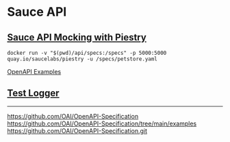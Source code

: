 

# Sauce API




## [Sauce API Mocking with Piestry][20]


```shell
docker run -v "$(pwd)/api/specs:/specs" -p 5000:5000 quay.io/saucelabs/piestry -u /specs/petstore.yaml
```



[OpenAPI Examples][40]


## [Test Logger][21]





---

[20]: https://docs.saucelabs.com/api-testing/mocking/
[21]: https://docs.saucelabs.com/api-testing/logger/




[40]: https://github.com/OAI/OpenAPI-Specification



https://github.com/OAI/OpenAPI-Specification
https://github.com/OAI/OpenAPI-Specification/tree/main/examples
https://github.com/OAI/OpenAPI-Specification.git
